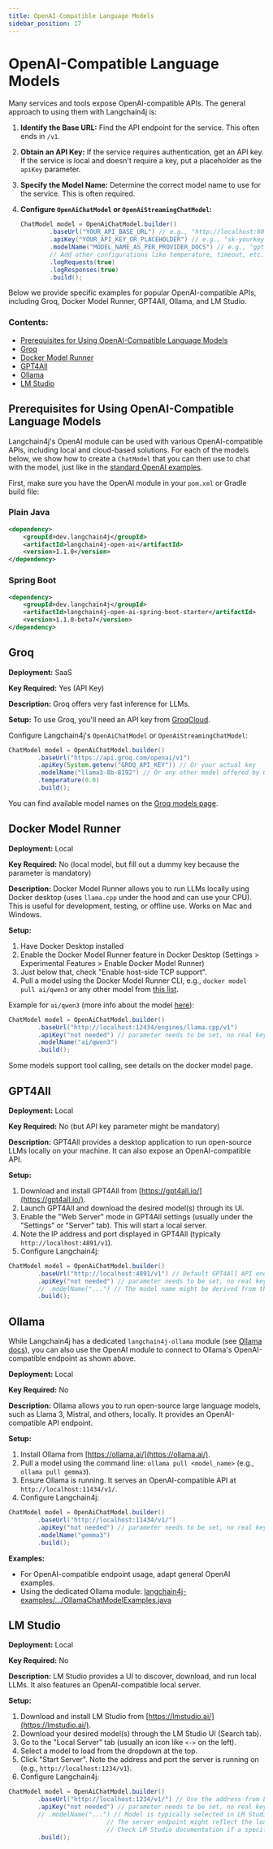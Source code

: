 ```yaml
---
title: OpenAI-Compatible Language Models
sidebar_position: 17
---
```


# OpenAI-Compatible Language Models

Many services and tools expose OpenAI-compatible APIs. The general approach to using them with Langchain4j is:

1.  **Identify the Base URL:** Find the API endpoint for the service. This often ends in `/v1`.
2.  **Obtain an API Key:** If the service requires authentication, get an API key. If the service is local and doesn't require a key, put a placeholder as the `apiKey` parameter.
3.  **Specify the Model Name:** Determine the correct model name to use for the service. This is often required.
4.  **Configure `OpenAiChatModel` or `OpenAiStreamingChatModel`:**

    ```java
    ChatModel model = OpenAiChatModel.builder()
            .baseUrl("YOUR_API_BASE_URL") // e.g., "http://localhost:8000/v1"
            .apiKey("YOUR_API_KEY_OR_PLACEHOLDER") // e.g., "sk-yourkey" or "none"
            .modelName("MODEL_NAME_AS_PER_PROVIDER_DOCS") // e.g., "gpt-3.5-turbo" or custom name
            // Add other configurations like temperature, timeout, etc. as needed
            .logRequests(true)
            .logResponses(true)
            .build();
    ```
Below we provide specific examples for popular OpenAI-compatible APIs, including Groq, Docker Model Runner, GPT4All, Ollama, and LM Studio.

### Contents:
- [Prerequisites for Using OpenAI-Compatible Language Models](#prerequisites-for-using-openai-compatible-language-models)
- [Groq](#groq)
- [Docker Model Runner](#docker-model-runner)
- [GPT4All](#gpt4all)
- [Ollama](#ollama)
- [LM Studio](#lm-studio)

## Prerequisites for Using OpenAI-Compatible Language Models

Langchain4j's OpenAI module can be used with various OpenAI-compatible APIs, including local and cloud-based solutions. For each of the models below, we show how to create a `ChatModel` that you can then use to chat with the model, just like in the [standard OpenAI examples](https://github.com/langchain4j/langchain4j-examples/blob/main/open-ai-examples/src/main/java/OpenAiChatModelExamples.java).

First, make sure you have the OpenAI module in your `pom.xml` or Gradle build file:

### Plain Java
```xml
<dependency>
    <groupId>dev.langchain4j</groupId>
    <artifactId>langchain4j-open-ai</artifactId>
    <version>1.1.0</version>
</dependency>
```

### Spring Boot
```xml
<dependency>
    <groupId>dev.langchain4j</groupId>
    <artifactId>langchain4j-open-ai-spring-boot-starter</artifactId>
    <version>1.1.0-beta7</version>
</dependency>
```

## Groq

**Deployment:** SaaS

**Key Required:** Yes (API Key)

**Description:** Groq offers very fast inference for LLMs.

**Setup:**
To use Groq, you'll need an API key from [GroqCloud](https://console.groq.com/keys).

Configure Langchain4j's `OpenAiChatModel` or `OpenAiStreamingChatModel`:
```java
ChatModel model = OpenAiChatModel.builder()
        .baseUrl("https://api.groq.com/openai/v1")
        .apiKey(System.getenv("GROQ_API_KEY")) // Or your actual key
        .modelName("llama3-8b-8192") // Or any other model offered by Groq, e.g., mixtral-8x7b-32768, llama3-70b-8192
        .temperature(0.0)
        .build();
```
You can find available model names on the [Groq models page](https://console.groq.com/docs/models).

## Docker Model Runner

**Deployment:** Local

**Key Required:** No (local model, but fill out a dummy key because the parameter is mandatory)

**Description:** Docker Model Runner allows you to run LLMs locally using Docker desktop (uses `llama.cpp` under the hood and can use your CPU). This is useful for development, testing, or offline use. Works on Mac and Windows.

**Setup:**

1. Have Docker Desktop installed
2. Enable the Docker Model Runner feature in Docker Desktop (Settings > Experimental Features > Enable Docker Model Runner)
3. Just below that, check "Enable host-side TCP support".
4. Pull a model using the Docker Model Runner CLI, e.g., `docker model pull ai/qwen3` or any other model from [this list](https://hub.docker.com/u/ai).

Example for `ai/qwen3` (more info about the model [here](https://hub.docker.com/r/ai/qwen3)):

```java
ChatModel model = OpenAiChatModel.builder()
        .baseUrl("http://localhost:12434/engines/llama.cpp/v1")
        .apiKey("not needed") // parameter needs to be set, no real key needed
        .modelName("ai/qwen3")
        .build();
```
Some models support tool calling, see details on the docker model page.

## GPT4All

**Deployment:** Local

**Key Required:** No (but API key parameter might be mandatory)

**Description:** GPT4All provides a desktop application to run open-source LLMs locally on your machine. It can also expose an OpenAI-compatible API.

**Setup:**
1. Download and install GPT4All from [https://gpt4all.io/](https://gpt4all.io/).
2. Launch GPT4All and download the desired model(s) through its UI.
3. Enable the "Web Server" mode in GPT4All settings (usually under the "Settings" or "Server" tab). This will start a local server.
4. Note the IP address and port displayed in GPT4All (typically `http://localhost:4891/v1`).
5. Configure Langchain4j:
```java
ChatModel model = OpenAiChatModel.builder()
        .baseUrl("http://localhost:4891/v1") // Default GPT4All API endpoint
        .apiKey("not needed") // parameter needs to be set, no real key needed
        // .modelName("...") // The model name might be derived from the model loaded in GPT4All UI or configurable. Check GPT4All docs.
        .build();
```

## Ollama

While Langchain4j has a dedicated `langchain4j-ollama` module (see [Ollama docs](./ollama.md)), you can also use the OpenAI module to connect to Ollama's OpenAI-compatible endpoint as shown above.

**Deployment:** Local

**Key Required:** No

**Description:** Ollama allows you to run open-source large language models, such as Llama 3, Mistral, and others, locally. It provides an OpenAI-compatible API endpoint.

**Setup:**
1. Install Ollama from [https://ollama.ai/](https://ollama.ai/).
2. Pull a model using the command line: `ollama pull <model_name>` (e.g., `ollama pull gemma3`).
3. Ensure Ollama is running. It serves an OpenAI-compatible API at `http://localhost:11434/v1/`.
4. Configure Langchain4j:
```java
ChatModel model = OpenAiChatModel.builder()
        .baseUrl("http://localhost:11434/v1/")
        .apiKey("not needed") // parameter needs to be set, no real key needed
        .modelName("gemma3")
        .build();
```

**Examples:**
*   For OpenAI-compatible endpoint usage, adapt general OpenAI examples.
*   Using the dedicated Ollama module: [langchain4j-examples/.../OllamaChatModelExamples.java](https://github.com/langchain4j/langchain4j-examples/blob/main/src/main/java/dev/langchain4j/model/ollama/OllamaChatModelExamples.java)


## LM Studio

**Deployment:** Local

**Key Required:** No

**Description:** LM Studio provides a UI to discover, download, and run local LLMs. It also features an OpenAI-compatible local server.

**Setup:**
1. Download and install LM Studio from [https://lmstudio.ai/](https://lmstudio.ai/).
2. Download your desired model(s) through the LM Studio UI (Search tab).
3. Go to the "Local Server" tab (usually an icon like `<->` on the left).
4. Select a model to load from the dropdown at the top.
5. Click "Start Server". Note the address and port the server is running on (e.g., `http://localhost:1234/v1`).
6. Configure Langchain4j:
```java
ChatModel model = OpenAiChatModel.builder()
        .baseUrl("http://localhost:1234/v1/") // Use the address from LM Studio server tab
        .apiKey("not needed") // parameter needs to be set, no real key needed
        // .modelName("...") // Model is typically selected in LM Studio UI before starting the server.
                           // The server endpoint might reflect the loaded model or be generic.
                           // Check LM Studio documentation if a specific model name is needed here.
        .build();
```

